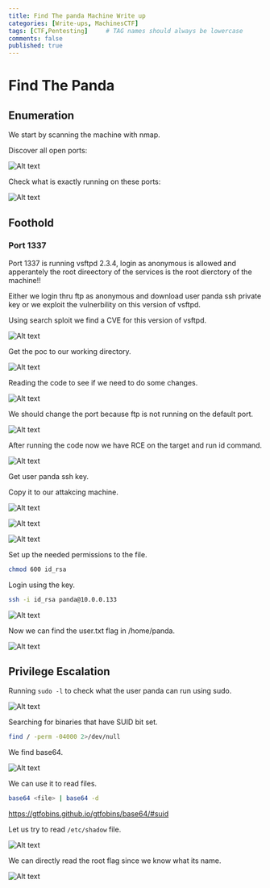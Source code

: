 ```yaml
---
title: Find The panda Machine Write up
categories: [Write-ups, MachinesCTF]
tags: [CTF,Pentesting]     # TAG names should always be lowercase
comments: false
published: true
---
```


# **Find The Panda**
## **Enumeration**
We start by scanning the machine with nmap.

Discover all open ports:

![Alt text](/assets/img/machinesCTF/find-the-panda/image.png)

Check what is exactly running on these ports:

![Alt text](/assets/img/machinesCTF/find-the-panda/image-1.png)

## **Foothold**
### Port 1337
Port 1337 is running vsftpd 2.3.4, login as anonymous is allowed and apperantely the root direectory of the services is the root dierctory of the machine!!

Either we login thru ftp as anonymous and download user panda ssh private key or we exploit the vulnerbility on this version of vsftpd.

Using search sploit we find a CVE for this version of vsftpd.

![Alt text](/assets/img/machinesCTF/find-the-panda/image-2.png)

Get the poc to our working directory.

![Alt text](/assets/img/machinesCTF/find-the-panda/image-3.png)

Reading the code to see if we need to do some changes.

![Alt text](/assets/img/machinesCTF/find-the-panda/image-4.png)

We should change the port because ftp is not running on the default port.

![Alt text](/assets/img/machinesCTF/find-the-panda/image-5.png)

After running the code now we have RCE on the target and run id command.

![Alt text](/assets/img/machinesCTF/find-the-panda/image-6.png)

Get user panda ssh key.

Copy it to our attakcing machine.

![Alt text](/assets/img/machinesCTF/find-the-panda/image-8.png)

![Alt text](/assets/img/machinesCTF/find-the-panda/image-9.png)

![Alt text](/assets/img/machinesCTF/find-the-panda/image-10.png)

Set up the needed permissions to the file.

```bash
chmod 600 id_rsa
```

Login using the key.
```bash
ssh -i id_rsa panda@10.0.0.133
```
![Alt text](/assets/img/machinesCTF/find-the-panda/image-12.png)

Now we can find the user.txt flag in /home/panda.

![Alt text](/assets/img/machinesCTF/find-the-panda/image-13.png)

## **Privilege Escalation**

Running `sudo -l` to check what the user panda can run using sudo.

![Alt text](/assets/img/machinesCTF/find-the-panda/image-14.png)

Searching for binaries that have SUID bit set.

```bash
find / -perm -04000 2>/dev/null
```

We find base64.

![Alt text](/assets/img/machinesCTF/find-the-panda/image-16.png)

We can use it to read files.

```bash
base64 <file> | base64 -d
```
https://gtfobins.github.io/gtfobins/base64/#suid

Let us try to read `/etc/shadow` file.

![Alt text](/assets/img/machinesCTF/find-the-panda/image-18.png)

We can directly read the root flag since we know what its name.

![Alt text](/assets/img/machinesCTF/find-the-panda/image-17.png)
